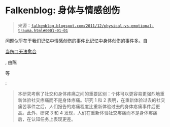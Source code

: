 <!--yml

category: 未分类

date: 2024-05-12 20:38:13

-->

# Falkenblog: 身体与情感创伤

> 来源：[`falkenblog.blogspot.com/2011/12/physical-vs-emotional-trauma.html#0001-01-01`](http://falkenblog.blogspot.com/2011/12/physical-vs-emotional-trauma.html#0001-01-01)

问题似乎在于我们记忆中情感创伤的事件比记忆中身体创伤的事件多。自

[当伤口无法愈合](http://www.mendeley.com/research/when-hurt-will-not-heal-exploring-the-capacity-to-relive-social-and-physical-pain/)

, 由陈

等

:

> 本研究考察了社交和身体疼痛之间的重要区别：个体可以更容易更强烈地重新体验社交疼痛而不是身体疼痛。研究 1 和 2 表明，在重新体验过去的社交痛苦事件之后，人们报告的疼痛程度比重新体验过去的身体疼痛事件后更高。此外，研究 3 和 4 发现，人们在重新体验社交疼痛而不是身体疼痛后，在认知任务上表现更差。
